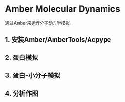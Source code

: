 # Amber Molecular Dynamics
通过Amber来运行分子动力学模拟。

## 1. 安装Amber/AmberTools/Acpype

## 2. 蛋白模拟

## 3. 蛋白-小分子模拟


## 4. 分析作图

